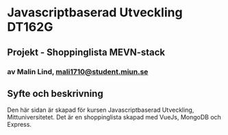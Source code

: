 # Javascriptbaserad Utveckling DT162G

## Projekt - Shoppinglista MEVN-stack

### av Malin Lind, mali1710@student.miun.se

## Syfte och beskrivning

Den här sidan är skapad för kursen Javascriptbaserad Utveckling, Mittuniversitetet. Det är en shoppinglista skapad med VueJs, MongoDB och Express.








